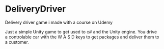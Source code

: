 # DeliveryDriver
Delivery driver game i made with a course on Udemy

Just a simple Unity game to get used to c# and the Unity engine. You drive a controlable car with the W A S D keys to get packages and deliver them to a customer.
